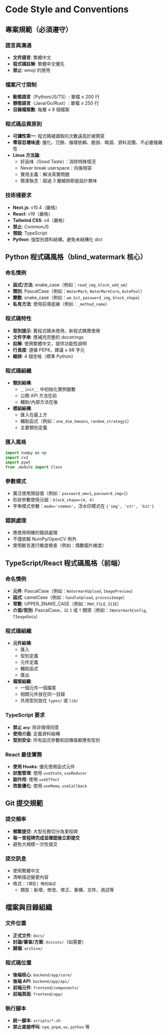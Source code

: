 # Code Style and Conventions

## 專案規範（必須遵守）

### 語言與溝通
- **文件語言**: 繁體中文
- **程式碼註解**: 繁體中文優先
- **禁止**: emoji 的使用

### 檔案尺寸限制
- **動態語言**（Python/JS/TS）: 單檔 ≤ 200 行
- **靜態語言**（Java/Go/Rust）: 單檔 ≤ 250 行
- **目錄檔案數**: 每層 ≤ 8 個檔案

### 程式碼品質原則
- **可讀性第一**: 程式碼被讀取的次數遠高於被撰寫
- **零容忍壞味道**: 僵化、冗餘、循環依賴、脆弱、晦澀、資料泥團、不必要複雜性
- **Linus 方法論**: 
  - 好品味（Good Taste）：消除特殊情況
  - Never break userspace：向後相容
  - 實用主義：解決真實問題
  - 簡潔執念：超過 3 層縮排即是設計異味

### 技術棧要求
- **Next.js**: v15.4（嚴格）
- **React**: v19（嚴格）
- **Tailwind CSS**: v4（嚴格）
- **禁止**: CommonJS
- **預設**: TypeScript
- **Python**: 強型別資料結構，避免未結構化 dict

## Python 程式碼風格（blind_watermark 核心）

### 命名慣例
- **函式/方法**: snake_case（例如：`read_img`, `block_add_wm`）
- **類別**: PascalCase（例如：`WaterMark`, `WaterMarkCore`, `AutoPool`）
- **變數**: snake_case（例如：`wm_bit`, `password_img`, `block_shape`）
- **私有方法**: 使用前導底線（例如：`_method_name`）

### 程式碼特性
- **型別提示**: 舊程式碼未使用，新程式碼應使用
- **文件字串**: 應補充完整的 docstrings
- **註解**: 使用繁體中文，提供功能性說明
- **行長度**: 遵循 PEP8，建議 ≤ 88 字元
- **縮排**: 4 個空格（標準 Python）

### 程式碼組織
- **類別結構**:
  - `__init__` 中初始化實例變數
  - 公開 API 方法在前
  - 輔助/內部方法在後
- **模組結構**:
  - 匯入在最上方
  - 輔助函式（例如：`one_dim_kmeans`, `random_strategy1`）
  - 主要類別定義

### 匯入風格
```python
import numpy as np
import cv2
import pywt
from .module import Class
```

### 參數模式
- 廣泛使用預設值（例如：`password_wm=1`, `password_img=1`）
- 形狀參數使用元組：`block_shape=(4, 4)`
- 字串模式參數：`mode='common'`，浮水印模式在 `{'img', 'str', 'bit'}`

### 錯誤處理
- 應使用明確的錯誤處理
- 不僅依賴 NumPy/OpenCV 例外
- 使用斷言進行維度檢查（例如：偶數圖片維度）

## TypeScript/React 程式碼風格（前端）

### 命名慣例
- **元件**: PascalCase（例如：`WatermarkUpload`, `ImagePreview`）
- **函式**: camelCase（例如：`handleUpload`, `processImage`）
- **常數**: UPPER_SNAKE_CASE（例如：`MAX_FILE_SIZE`）
- **介面/型別**: PascalCase，以 `I` 或 `T` 開頭（例如：`IWatermarkConfig`, `TImageData`）

### 程式碼組織
- **元件結構**:
  - 匯入
  - 型別定義
  - 元件定義
  - 輔助函式
  - 匯出
- **檔案組織**:
  - 一個元件一個檔案
  - 相關元件放在同一目錄
  - 共用型別放在 `types/` 或 `lib/`

### TypeScript 要求
- **禁止 `any`**: 除非徵得同意
- **使用介面**: 定義資料結構
- **型別安全**: 所有函式參數和回傳值都應有型別

### React 最佳實務
- **使用 Hooks**: 優先使用函式元件
- **狀態管理**: 使用 `useState`, `useReducer`
- **副作用**: 使用 `useEffect`
- **效能優化**: 使用 `useMemo`, `useCallback`

## Git 提交規範

### 提交頻率
- **頻繁提交**: 大型任務切分為里程碑
- **每一里程碑完成並確認後立即提交**
- 避免大規模一次性提交

### 提交訊息
- 使用繁體中文
- 清晰描述變更內容
- 格式：`[類型] 簡短描述`
  - 類型：新增、修改、修正、重構、文件、測試等

## 檔案與目錄組織

### 文件位置
- **正式文件**: `docs/`
- **討論/審查/方案**: `discuss/`（如需要）
- **歸檔**: `archive/`

### 程式碼位置
- **後端核心**: `backend/app/core/`
- **後端 API**: `backend/app/api/`
- **前端元件**: `frontend/components/`
- **前端頁面**: `frontend/app/`

### 執行腳本
- **統一腳本**: `scripts/*.sh`
- **禁止直接呼叫**: `npm`, `pnpm`, `uv`, `python` 等

